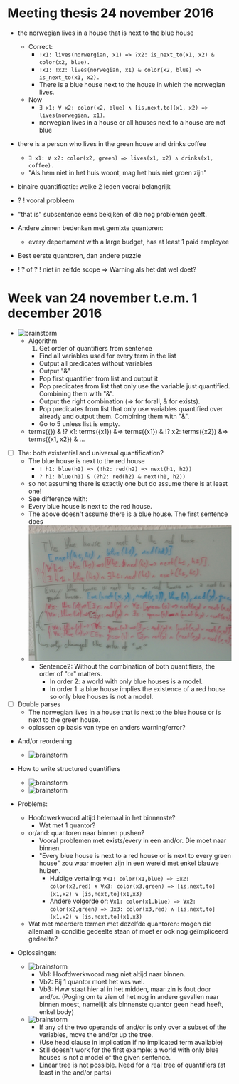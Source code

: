 # Meeting thesis 24 november 2016

- the norwegian lives in a house that is next to the blue house
    - Correct:
        - `!x1: lives(norwergian, x1) => ?x2: is_next_to(x1, x2) & color(x2, blue).`
        - `!x1: !x2: lives(norwegian, x1) & color(x2, blue) => is_next_to(x1, x2).`
        - There is a blue house next to the house in which the norwegian lives.
    - Now
        - `∃ x1: ∀ x2: color(x2, blue) ∧ [is,next,to](x1, x2) => lives(norwegian, x1)`.
        - norwegian lives in a house or all houses next to a house are not blue

- there is a person who lives in the green house and drinks coffee
    - `∃ x1: ∀ x2: color(x2, green) => lives(x1, x2) ∧ drinks(x1, coffee).`
    - "Als hem niet in het huis woont, mag het huis niet groen zijn"

- binaire quantificatie: welke 2 leden vooral belangrijk
- ? ! vooral probleem
- "that is" subsentence eens bekijken of die nog problemen geeft.

- Andere zinnen bedenken met gemixte quantoren:
    - every depertament with a large budget, has at least 1 paid employee
- Best eerste quantoren, dan andere puzzle
- ! ? of ? ! niet in zelfde scope => Warning als het dat wel doet?

# Week van 24 november t.e.m. 1 december 2016

- ![brainstorm](./week20161124/img1.jpg)
    - Algorithm
        1. Get order of quantifiers from sentence
        - Find all variables used for every term in the list
        - Output all predicates without variables
        - Output "&"
        - Pop first quantifier from list and output it
        - Pop predicates from list that only use the variable just quantified. Combining them with "&".
        - Output the right combination (=> for forall, & for exists).
        - Pop predicates from list that only use variables quantified over already and output them. Combining them with "&".
        - Go to 5 unless list is empty.
    - terms({}) & !? x1: terms({x1}) &=> terms({x1}) & !? x2: terms({x2}) &=> terms({x1, x2}) & ... 

- [ ] The: both existential and universal quantification?
    - The blue house is next to the red house
        - `! h1: blue(h1) => (!h2: red(h2) => next(h1, h2))`
        - `? h1: blue(h1) & (?h2: red(h2) & next(h1, h2))`
    - so not assuming there is exactly one but do assume there is at least one!
    - See difference with:
    - Every blue house is next to the red house.
    - The above doesn't assume there is a blue house. The first sentence does
    - ![brainstorm](./week20161124/img2.jpg)
        - Sentence2: Without the combination of both quantifiers, the order of "or" matters.
            - In order 2: a world with only blue houses is a model.
            - In order 1: a blue house implies the existence of a red house so only blue houses is not a model.
- [ ] Double parses
    - The norwegian lives in a house that is next to the blue house or is next to the green house.
    - oplossen op basis van type en anders warning/error?
- And/or reordening
    - ![brainstorm](./week20161124/img3.jpg)
- How to write structured quantifiers
    - ![brainstorm](./week20161124/img4.jpg)
    - ![brainstorm](./week20161124/img5.jpg)
    
- Problems:
    - Hoofdwerkwoord altijd helemaal in het binnenste?
        - Wat met 1 quantor?
    - or/and: quantoren naar binnen pushen?
        - Vooral problemen met exists/every in een and/or. Die moet naar binnen. 
        - "Every blue house is next to a red house or is next to every green house" zou waar moeten zijn in een wereld met enkel blauwe huizen.
            - Huidige vertaling: `∀x1: color(x1,blue) => ∃x2: color(x2,red) ∧ ∀x3: color(x3,green) => [is,next,to](x1,x2) ∨ [is,next,to](x1,x3)`
            - Andere volgorde or: `∀x1: color(x1,blue) => ∀x2: color(x2,green) => ∃x3: color(x3,red) ∧ [is,next,to](x1,x2) ∨ [is,next,to](x1,x3)`
    - Wat met meerdere termen met dezelfde quantoren: mogen die allemaal in conditie gedeelte staan of moet er ook nog geïmpliceerd gedeelte?

- Oplossingen:
    - ![brainstorm](./week20161124/img6.jpg)
        - Vb1: Hoofdwerkwoord mag niet altijd naar binnen.
        - Vb2: Bij 1 quantor moet het wrs wel.
        - Vb3: Hww staat hier al in het midden, maar zin is fout door and/or. (Poging om te zien of het nog in andere gevallen naar binnen moest, namelijk als binnenste quantor geen head heeft, enkel body)
    - ![brainstorm](./week20161124/img7.jpg)
        - If any of the two operands of and/or is only over a subset of the variables, move the and/or up the tree.
        - (Use head clause in implication if no implicated term available)
        - Still doesn't work for the first example: a world with only blue houses is not a model of the given sentence.
        - Linear tree is not possible. Need for a real tree of quantifiers (at least in the and/or parts)

